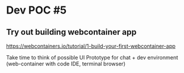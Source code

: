 # Dev POC #5

## Try out building webcontainer app

https://webcontainers.io/tutorial/1-build-your-first-webcontainer-app

Take time to think of possible UI Prototype for chat + dev environment (web-container with code IDE, terminal browser)

<!-- ![](../../../product/features/software-engineer-ai/img/boltnew-step-1-chatUI.png)

![](../../../product/features/software-engineer-ai/img/boltnew-step-2-prompt-webcontainer.png)

![](../../../product/features/software-engineer-ai/img/boltnew-step-3-preview-2.png)

![](../../../product/features/software-engineer-ai/img/boltnew-step-3-preview.png) -->